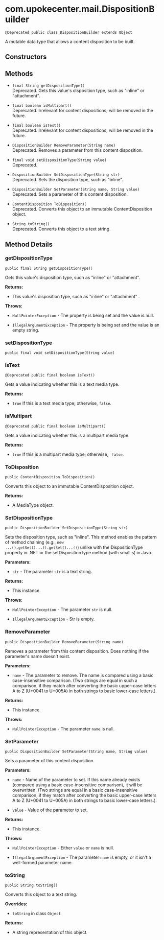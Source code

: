 # com.upokecenter.mail.DispositionBuilder

    @Deprecated public class DispositionBuilder extends Object

A mutable data type that allows a content disposition to be built.

## Constructors

## Methods

* `final String getDispositionType()`<br>
 Deprecated.
Gets this value's disposition type, such as "inline" or "attachment".

* `final boolean isMultipart()`<br>
 Deprecated.
Irrelevant for content dispositions; will be removed in the future.

* `final boolean isText()`<br>
 Deprecated.
Irrelevant for content dispositions; will be removed in the future.

* `DispositionBuilder RemoveParameter(String name)`<br>
 Deprecated.
Removes a parameter from this content disposition.

* `final void setDispositionType(String value)`<br>
 Deprecated.
 
* `DispositionBuilder SetDispositionType(String str)`<br>
 Deprecated.
Sets the disposition type, such as "inline".

* `DispositionBuilder SetParameter(String name,
 String value)`<br>
 Deprecated.
Sets a parameter of this content disposition.

* `ContentDisposition ToDisposition()`<br>
 Deprecated.
Converts this object to an immutable ContentDisposition object.

* `String toString()`<br>
 Deprecated.
Converts this object to a text string.

## Method Details

### getDispositionType
    public final String getDispositionType()
Gets this value's disposition type, such as "inline" or "attachment".

**Returns:**

* This value's disposition type, such as "inline" or "attachment" .

**Throws:**

* <code>NullPointerException</code> - The property is being set and the value is
 null.

* <code>IllegalArgumentException</code> - The property is being set and the value is an
 empty string.

### setDispositionType
    public final void setDispositionType(String value)
### isText
    @Deprecated public final boolean isText()
Gets a value indicating whether this is a text media type.

**Returns:**

* <code>true</code> If this is a text media type; otherwise, <code>false</code>.

### isMultipart
    @Deprecated public final boolean isMultipart()
Gets a value indicating whether this is a multipart media type.

**Returns:**

* <code>true</code> If this is a multipart media type; otherwise, <code>
 false</code>.

### ToDisposition
    public ContentDisposition ToDisposition()
Converts this object to an immutable ContentDisposition object.

**Returns:**

* A MediaType object.

### SetDispositionType
    public DispositionBuilder SetDispositionType(String str)
Sets the disposition type, such as "inline". This method enables the pattern
 of method chaining (e.g., <code>new ...().getSet()...().getSet()...()</code>) unlike with
 the DispositionType property in .NET or the setDispositionType method (with
 small s) in Java.

**Parameters:**

* <code>str</code> - The parameter <code>str</code> is a text string.

**Returns:**

* This instance.

**Throws:**

* <code>NullPointerException</code> - The parameter <code>str</code> is null.

* <code>IllegalArgumentException</code> - Str is empty.

### RemoveParameter
    public DispositionBuilder RemoveParameter(String name)
Removes a parameter from this content disposition. Does nothing if the
 parameter's name doesn't exist.

**Parameters:**

* <code>name</code> - The parameter to remove. The name is compared using a basic
 case-insensitive comparison. (Two strings are equal in such a comparison, if
 they match after converting the basic upper-case letters A to Z (U+0041 to
 U+005A) in both strings to basic lower-case letters.).

**Returns:**

* This instance.

**Throws:**

* <code>NullPointerException</code> - The parameter <code>name</code> is null.

### SetParameter
    public DispositionBuilder SetParameter(String name, String value)
Sets a parameter of this content disposition.

**Parameters:**

* <code>name</code> - Name of the parameter to set. If this name already exists
 (compared using a basic case-insensitive comparison), it will be
 overwritten. (Two strings are equal in a basic case-insensitive comparison,
 if they match after converting the basic upper-case letters A to Z (U+0041
 to U+005A) in both strings to basic lower-case letters.).

* <code>value</code> - Value of the parameter to set.

**Returns:**

* This instance.

**Throws:**

* <code>NullPointerException</code> - Either <code>value</code> or <code>name</code> is null.

* <code>IllegalArgumentException</code> - The parameter <code>name</code> is empty, or it isn't a
 well-formed parameter name.

### toString
    public String toString()
Converts this object to a text string.

**Overrides:**

* <code>toString</code> in class <code>Object</code>

**Returns:**

* A string representation of this object.

